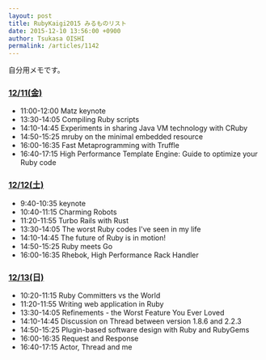 ```yaml
---
layout: post
title: RubyKaigi2015 みるものリスト
date: 2015-12-10 13:56:00 +0900
author: Tsukasa OISHI
permalink: /articles/1142
---
```


自分用メモです。

### [12/11(金)](http://rubykaigi.org/2015/schedule#dec11) 
- 11:00-12:00 Matz keynote
- 13:30-14:05 Compiling Ruby scripts
- 14:10-14:45 Experiments in sharing Java VM technology with CRuby
- 14:50-15:25 mruby on the minimal embedded resource
- 16:00-16:35 Fast Metaprogramming with Truffle
- 16:40-17:15 High Performance Template Engine: Guide to optimize your Ruby code

### [12/12(土)](http://rubykaigi.org/2015/schedule#dec12)
- 9:40-10:35 keynote
- 10:40-11:15 Charming Robots
- 11:20-11:55 Turbo Rails with Rust
- 13:30-14:05 The worst Ruby codes I've seen in my life
- 14:10-14:45 The future of Ruby is in motion!
- 14:50-15:25 Ruby meets Go
- 16:00-16:35 Rhebok, High Performance Rack Handler

### [12/13(日)](http://rubykaigi.org/2015/schedule#dec13)
- 10:20-11:15 Ruby Committers vs the World
- 11:20-11:55 Writing web application in Ruby
- 13:30-14:05 Refinements - the Worst Feature You Ever Loved
- 14:10-14:45 Discussion on Thread between version 1.8.6 and 2.2.3
- 14:50-15:25 Plugin-based software design with Ruby and RubyGems
- 16:00-16:35 Request and Response
- 16:40-17:15 Actor, Thread and me
